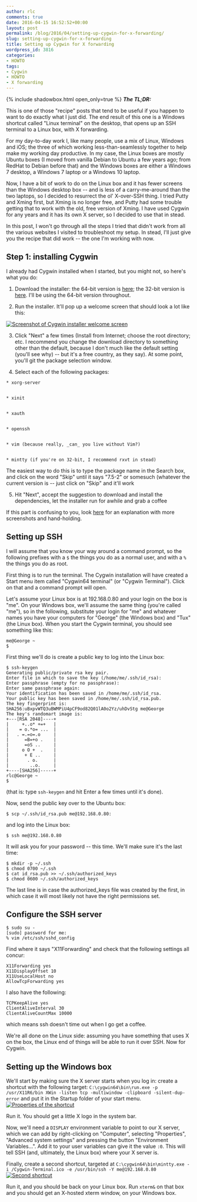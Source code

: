 ```yaml
---
author: rlc
comments: true
date: 2016-04-15 16:52:52+00:00
layout: post
permalink: /blog/2016/04/setting-up-cygwin-for-x-forwarding/
slug: setting-up-cygwin-for-x-forwarding
title: Setting up Cygwin for X forwarding
wordpress_id: 3816
categories:
- HOWTO
tags:
- Cygwin
- HOWTO
- X forwarding
---
```


{% include shadowbox.html open_only=true %}
<b><i>The TL;DR:</i></b><br/>

This is one of those "recipe" posts that tend to be useful if you happen to want to do exactly what I just did. The end result of this one is a Windows shortcut called "Linux terminal" on the desktop, that opens up an SSH terminal to a Linux box, with X forwarding.
</div>
<!--more-->
For my day-to-day work I, like many people, use a mix of Linux, Windows and iOS; the three of which working less-than-seamlessly together to help make my working day productive. In my case, the Linux boxes are mostly Ubuntu boxes (I moved from vanilla Debian to Ubuntu a few years ago; from RedHat to Debian before that) and the Windows boxes are either a Windows 7 desktop, a Windows 7 laptop or a Windows 10 laptop.

Now, I have a bit of work to do on the Linux box and it has fewer screens than the Windows desktop box -- and is less of a carry-me-around than the two laptops, so I decided to resurrect the ol' X-over-SSH thing. I tried Putty and Xming first, but Xming is no longer free, and Putty had some trouble getting that to work with the old, free version of Xming. I have used Cygwin for any years and it has its own X server, so I decided to use that in stead.

In this post, I won't go through all the steps I tried that didn't work from all the various websites I visited to troubleshoot my setup. In stead, I'll just give you the recipe that did work -- the one I'm working with now.


## Step 1: installing Cygwin


I already had Cygwin installed when I started, but you might not, so here's what you do:



 	
  1. Download the installer: the 64-bit version is [here](http://cygwin.com/setup-x86_64.exe); the 32-bit version is [here](http://cygwin.com/setup-x86.exe). I'll be using the 64-bit version throughout.

 	
  2. Run the installer. It'll pop up a welcome screen that should look a lot like this:  

[![Screenshot of Cygwin installer welcome screen](/assets//2016/04/screenshot.png)](/assets//2016/04/screenshot.png)

 	
  3. Click "Next" a few times (Install from Internet; choose the root directory; etc. I recommend you change the download directory to something other than the default, because I don't much like the default setting (you'll see why) -- but it's a free country, as they say). At some point, you'll git the package selection window.


  4. Select each of the following packages:

    * xorg-server


    * xinit


    * xauth


    * openssh


    * vim (because really, _can_ you live without Vim?)


    * mintty (if you're on 32-bit, I recommend rxvt in stead)


The easiest way to do this is to type the package name in the Search box, and click on the word "Skip" until it says "7.5-2" or somesuch (whatever the current version is -- just click on "Skip" and it'll work



  5. Hit "Next", accept the suggestion to download and install the dependencies, let the installer run for awhile and grab a coffee


If this part is confusing to you, look [here](http://x.cygwin.com/docs/ug/setup-cygwin-x-installing.html) for an explanation with more screenshots and hand-holding.



## Setting up SSH


I will assume that you know your way around a command prompt, so the following prefixes with a `$` the things you do as a normal user, and with a `%` the things you do as root.

First thing is to run the terminal. The Cygwin installation will have created a Start menu item called "Cygwin64 terminal" (or "Cygwin Terminal"). Click on that and a command prompt will open.

Let's assume your Linux box is at 192.168.0.80 and your login on the box is "me". On your Windows box, we'll assume the same thing (you're called "me"), so in the following, substitute your login for "me" and whatever names you have your computers for "George" (the Windows box) and "Tux" (the Linux box). When you start the Cygwin terminal, you should see something like this:

    
    me@George ~
    $ 



First thing we'll do is create a public key to log into the Linux box:

    
    $ ssh-keygen
    Generating public/private rsa key pair.
    Enter file in which to save the key (/home/me/.ssh/id_rsa): 
    Enter passphrase (empty for no passphrase):
    Enter same passphrase again:
    Your identification has been saved in /home/me/.ssh/id_rsa.
    Your public key has been saved in /home/me/.ssh/id_rsa.pub.
    The key fingerprint is:
    SHA256:uBxpvWTQ3uBWMPiU4pCF9od82Q01lA0o2Yz/uhDvStg me@George
    The key's randomart image is:
    +---[RSA 2048]----+
    |     +..o* +=+   |
    |    = o.*o= ...  |
    |   . =.=o=.o     |
    |      =B=+o .    |
    |      =oS ..     |
    |     o O +  .    |
    |      + E ..     |
    |       . o.      |
    |        ..o.     |
    +----[SHA256]-----+
    rlc@George ~
    $ 


(that is: type `ssh-keygen` and hit Enter a few times until it's done).

Now, send the public key over to the Ubuntu box:
    
    $ scp ~/.ssh/id_rsa.pub me@192.168.0.80:


and log into the Linux box:
    
    $ ssh me@192.168.0.80


It will ask you for your password -- this time. We'll make sure it's the last time:

    
    $ mkdir -p ~/.ssh
    $ chmod 0700 ~/.ssh
    $ cat id_rsa.pub >> ~/.ssh/authorized_keys
    $ chmod 0600 ~/.ssh/authorized_keys


The last line is in case the authorized_keys file was created by the first, in which case it will most likely not have the right permissions set.



## Configure the SSH server



    
    $ sudo su -
    [sudo] password for me:
    % vim /etc/ssh/sshd_config



Find where it says "X11Forwarding" and check that the following settings all concur:

    
    X11Forwarding yes
    X11DisplayOffset 10
    X11UseLocalHost no
    AllowTcpForwarding yes


I also have the following: 
    
    TCPKeepAlive yes
    ClientAliveInterval 30
    ClientAliveCountMax 10000


which means ssh doesn't time out when I go get a coffee.

We're all done on the Linux side: assuming you have something that uses X on the box, the Linux end of things will be able to run it over SSH. Now for Cygwin.



## Setting up the Windows box


We'll start by making sure the X server starts when you log in: create a shortcut with the following target:
`C:\cygwin64\bin\run.exe -p /usr/X11R6/bin XWin -listen tcp -multiwindow -clipboard -silent-dup-error`
and put it in the Startup folder of your start menu.
[![Properties of the shortcut](/assets//2016/04/screenshot-1.png)](/assets//2016/04/screenshot-1.png)

Run it. You should get a little X logo in the system bar.

Now, we'll need a `DISPLAY` environment variable to point to our X server, which we can add by right-clicking on "Computer", selecting "Properties", "Advanced system settings" and pressing the button "Environment Variables...". Add it to your user variables can give it the value `:0`. This will tell SSH (and, ultimately, the Linux box) where your X server is.

Finally, create a second shortcut, targeted at `C:\cygwin64\bin\mintty.exe -i /Cygwin-Terminal.ico -e /usr/bin/ssh -Y me@192.168.0.80`
[![Second shortcut](/assets//2016/04/screenshot-2.png)](/assets//2016/04/screenshot-2.png)

Run it, and you should be back on your Linux box. Run `xterm&` on that box and you should get an X-hosted xterm window, on your Windows box.

